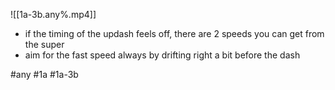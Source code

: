 

![[1a-3b.any%.mp4]]

* if the timing of the updash feels off, there are 2 speeds you can get from the super
* aim for the fast speed always by drifting right a bit before the dash

#any #1a #1a-3b
